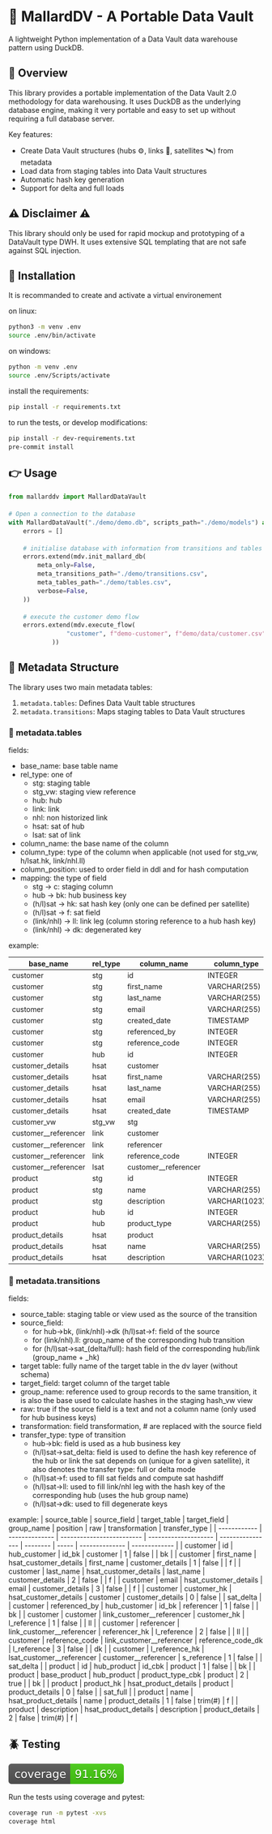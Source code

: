 # 🦆 MallardDV - A Portable Data Vault

A lightweight Python implementation of a Data Vault data warehouse pattern using DuckDB.

## 🧐 Overview

This library provides a portable implementation of the Data Vault 2.0 methodology for data warehousing.
It uses DuckDB as the underlying database engine, making it very portable and easy to set up without requiring a full database server.

Key features:
- Create Data Vault structures (hubs ⚙️, links 🔗, satellites 🛰️) from metadata
- Load data from staging tables into Data Vault structures
- Automatic hash key generation
- Support for delta and full loads

## ⚠️ Disclaimer ⚠️

This library should only be used for rapid mockup and prototyping of a DataVault type DWH. It uses extensive SQL templating that are not safe against SQL injection.

## 🤖 Installation

It is recommanded to create and activate a virtual environement

on linux:

```bash
python3 -m venv .env
source .env/bin/activate
```

on windows:

```bash
python -m venv .env
source .env/Scripts/activate
```

install the requirements:

```bash
pip install -r requirements.txt
```

to run the tests, or develop modifications:

```bash
pip install -r dev-requirements.txt
pre-commit install
```

## 👉 Usage

```python
from mallarddv import MallardDataVault

# Open a connection to the database
with MallardDataVault("./demo/demo.db", scripts_path="./demo/models") as mdv:
    errors = []

    # initialise database with information from transitions and tables csv.
    errors.extend(mdv.init_mallard_db(
        meta_only=False,
        meta_transitions_path="./demo/transitions.csv",
        meta_tables_path="./demo/tables.csv",
        verbose=False,
    ))

    # execute the customer demo flow
    errors.extend(mdv.execute_flow(
                "customer", f"demo-customer", f"demo/data/customer.csv",force_load=False, verbose=False
            ))


```

## 💪 Metadata Structure

The library uses two main metadata tables:

1. `metadata.tables`: Defines Data Vault table structures
2. `metadata.transitions`: Maps staging tables to Data Vault structures

### 👤 metadata.tables

fields:
- base_name: base table name
- rel_type: one of
  - stg: staging table
  - stg_vw: staging view reference
  - hub: hub
  - link: link
  - nhl: non historized link
  - hsat: sat of hub
  - lsat: sat of link
- column_name: the base name of the column
- column_type: type of the column when applicable (not used for stg_vw, h/lsat.hk, link/nhl.ll)
- column_position: used to order field in ddl and for hash computation
- mapping: the type of field
  - stg -> c: staging column
  - hub -> bk: hub business key
  - (h/l)sat -> hk: sat hash key (only one can be defined per satellite)
  - (h/l)sat -> f: sat field
  - (link/nhl) -> ll: link leg (column storing reference to a hub hash key)
  - (link/nhl) -> dk: degenerated key

example:

| base_name            | rel_type | column_name          | column_type   | column_position | mapping |
| -------------------- | -------- | -------------------- | ------------- | --------------- | ------- |
| customer             | stg      | id                   | INTEGER       | 1               | c       |
| customer             | stg      | first_name           | VARCHAR(255)  | 2               | c       |
| customer             | stg      | last_name            | VARCHAR(255)  | 3               | c       |
| customer             | stg      | email                | VARCHAR(255)  | 4               | c       |
| customer             | stg      | created_date         | TIMESTAMP     | 5               | c       |
| customer             | stg      | referenced_by        | INTEGER       | 6               | c       |
| customer             | stg      | reference_code       | INTEGER       | 7               | c       |
| customer             | hub      | id                   | INTEGER       | 1               | bk      |
| customer_details     | hsat     | customer             |               | 0               | hk      |
| customer_details     | hsat     | first_name           | VARCHAR(255)  | 1               | c       |
| customer_details     | hsat     | last_name            | VARCHAR(255)  | 2               | c       |
| customer_details     | hsat     | email                | VARCHAR(255)  | 3               | c       |
| customer_details     | hsat     | created_date         | TIMESTAMP     | 4               | c       |
| customer_vw          | stg_vw   | stg                  |               | 0               | vwdef   |
| customer__referencer | link     | customer             |               | 1               | ll      |
| customer__referencer | link     | referencer           |               | 2               | ll      |
| customer__referencer | link     | reference_code       | INTEGER       | 3               | dk      |
| customer__referencer | lsat     | customer__referencer |               | 0               | hk      |
| product              | stg      | id                   | INTEGER       | 1               | c       |
| product              | stg      | name                 | VARCHAR(255)  | 2               | c       |
| product              | stg      | description          | VARCHAR(1023) | 3               | c       |
| product              | hub      | id                   | INTEGER       | 1               | bk      |
| product              | hub      | product_type         | VARCHAR(255)  | 2               | bk      |
| product_details      | hsat     | product              |               | 0               | hk      |
| product_details      | hsat     | name                 | VARCHAR(255)  | 1               | f       |
| product_details      | hsat     | description          | VARCHAR(1023) | 2               | f       |

### 👣 metadata.transitions

fields:
- source_table: staging table or view used as the source of the transition
- source_field:
  - for hub->bk, (link/nhl)->dk (h/l)sat->f: field of the source
  - for (link/nhl).ll: group_name of the corresponding hub transition
  - for (h/l)sat->sat_(delta/full): hash field of the corresponding hub/link (group_name + _hk)
- target table: fully name of the target table in the dv layer (without schema)
- target_field: target column of the target table
- group_name: reference used to group records to the same transition, it is also the base used to calculate hashes in the staging hash_vw view
- raw: true if the source field is a text and not a column name (only used for hub business keys)
- transformation: field transformation, # are replaced with the source field
- transfer_type: type of transition
  - hub->bk: field is used as a hub business key
  - (h/l)sat->sat_delta: field is used to define the hash key reference of the hub or link the sat depends on (unique for a given satellite), it also denotes the transfer type: full or delta mode
  - (h/l)sat->f: used to fill sat fields and compute sat hashdiff
  - (h/l)sat->ll: used to fill link/nhl leg with the hash key of the corresponding hub (uses the hub group name)
  - (h/l)sat->dk: used to fill degenerate keys

example:
| source_table | source_field   | target_table              | target_field         | group_name       | position | raw   | transformation | transfer_type |
| ------------ | -------------- | ------------------------- | -------------------- | ---------------- | -------- | ----- | -------------- | ------------- |
| customer     | id             | hub_customer              | id_bk                | customer         | 1        | false |                | bk            |
| customer     | first_name     | hsat_customer_details     | first_name           | customer_details | 1        | false |                | f             |
| customer     | last_name      | hsat_customer_details     | last_name            | customer_details | 2        | false |                | f             |
| customer     | email          | hsat_customer_details     | email                | customer_details | 3        | false |                | f             |
| customer     | customer_hk    | hsat_customer_details     | customer             | customer_details | 0        | false |                | sat_delta     |
| customer     | referenced_by  | hub_customer              | id_bk                | referencer       | 1        | false |                | bk            |
| customer     | customer       | link_customer__referencer | customer_hk          | l_reference      | 1        | false |                | ll            |
| customer     | referencer     | link_customer__referencer | referencer_hk        | l_reference      | 2        | false |                | ll            |
| customer     | reference_code | link_customer__referencer | reference_code_dk    | l_reference      | 3        | false |                | dk            |
| customer     | l_reference_hk | lsat_customer__referencer | customer__referencer | s_reference      | 1        | false |                | sat_delta     |
| product      | id             | hub_product               | id_cbk               | product          | 1        | false |                | bk            |
| product      | base_product   | hub_product               | product_type_cbk     | product          | 2        | true  |                | bk            |
| product      | product_hk     | hsat_product_details      | product              | product_details  | 0        | false |                | sat_full      |
| product      | name           | hsat_product_details      | name                 | product_details  | 1        | false | trim(#)        | f             |
| product      | description    | hsat_product_details      | description          | product_details  | 2        | false | trim(#)        | f             |

## 🪲 Testing

![coverage badge](/reports/coverage/coverage-badge.svg)

Run the tests using coverage and pytest:

```bash
coverage run -m pytest -xvs
coverage html
```
